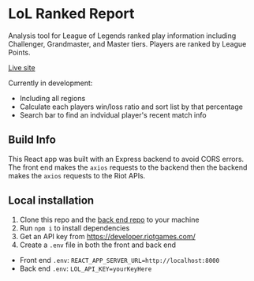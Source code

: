 # LoL Ranked Report

Analysis tool for League of Legends ranked play information including Challenger, Grandmaster, and Master tiers. Players are ranked by League Points.

[Live site](http://lolrankedreport.herokuapp.com)

Currently in development:
- Including all regions
- Calculate each players win/loss ratio and sort list by that percentage
- Search bar to find an indvidual player's recent match info

## Build Info
This React app was built with an Express backend to avoid CORS errors. The front end makes the `axios` requests to the backend then the backend makes the `axios` requests to the Riot APIs.

## Local installation
1. Clone this repo and the [back end repo](https://github.com/tylerdance/lol-report-backend) to your machine
2. Run `npm i` to install dependencies
3. Get an API key from https://developer.riotgames.com/
4. Create a `.env` file in both the front and back end
- Front end `.env`: `REACT_APP_SERVER_URL=http://localhost:8000`
- Back end `.env`: `LOL_API_KEY=yourKeyHere`

